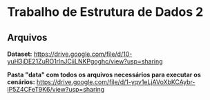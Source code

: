 # Trabalho de Estrutura de Dados 2

## Arquivos

**Dataset:** https://drive.google.com/file/d/10-yuH3jDE21ZuRO1rlnJCiiLNKPgoghc/view?usp=sharing

**Pasta "data" com todos os arquivos necessários para executar os cenários:** https://drive.google.com/file/d/1-yqv1eLjAVoXbKCAybr-lP5Z4CFeT9K6/view?usp=sharing

